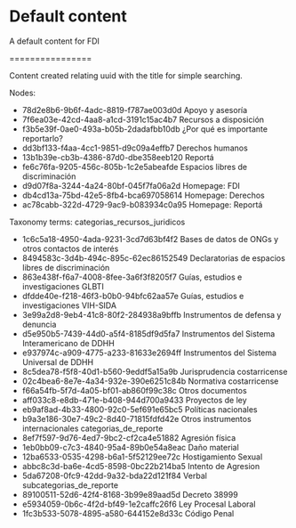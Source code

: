 Default content
===============

A default content for FDI

================

Content created relating uuid with the title for simple searching.

Nodes:
- 78d2e8b6-9b6f-4adc-8819-f787ae003d0d Apoyo y asesoría
- 7f6ea03e-42cd-4aa8-a1cd-3191c15ac4b7 Recursos a disposición
- f3b5e39f-0ae0-493a-b05b-2dadafbb10db ¿Por qué es importante reportarlo?
- dd3bf133-f4aa-4cc1-9851-d9c09a4effb7 Derechos humanos
- 13b1b39e-cb3b-4386-87d0-dbe358eeb120 Reportá
- fe6c76fa-9205-456c-805b-1c2e5abeafde Espacios libres de discriminación
- d9d07f8a-3244-4a24-80bf-045f7fa06a2d Homepage: FDI
- db4cd13a-75bd-42e5-8fb4-bca697058614 Homepage: Derechos
- ac78cabb-322d-4729-9ac9-b083934c0a95 Homepage: Reportá

Taxonomy terms:
categorias_recursos_juridicos
- 1c6c5a18-4950-4ada-9231-3cd7d63bf4f2 Bases de datos de ONGs y otros contactos de interés
- 8494583c-3d4b-494c-895c-62ec86152549 Declaratorias de espacios libres de discriminación
- 863e438f-f6a7-4008-8fee-3a6f3f8205f7 Guías, estudios e investigaciones GLBTI
- dfdde40e-f218-46f3-b0b0-94bfc62aa57e Guías, estudios e investigaciones VIH-SIDA
- 3e99a2d8-9eb4-41c8-80f2-284938a9bffb Instrumentos de defensa y denuncia
- d5e950b5-7439-44d0-a5f4-8185df9d5fa7 Instrumentos del Sistema Interamericano de DDHH
- e937974c-a909-4775-a233-81633e2694ff Instrumentos del Sistema Universal de DDHH
- 8c5dea78-f5f8-40d1-b560-9eddf5a15a9b Jurisprudencia costarricense
- 02c4bea6-8e7e-4a34-932e-390e6251c84b Normativa costarricense
- f66a54fb-5f7d-4a05-bf01-ab860f99c38c Otros documentos
- aff033c8-e8db-471e-b408-944d700a9433 Proyectos de ley
- eb9af8ad-4b33-4800-92c0-5ef691e65bc5 Políticas nacionales
- b9a3e186-30e7-49c2-8d40-71815fdfd42e Otros instrumentos internacionales
categorias_de_reporte
- 8ef7f597-9d76-4ed7-9bc2-cf2ca4e51882 Agresión física
- 1eb0bb09-c7c3-4840-95a4-89b0e54a8eac Daño material
- 12ba6533-0535-4298-b6a1-5f52129ee72c Hostigamiento Sexual
- abbc8c3d-ba6e-4cd5-8598-0bc22b214ba5 Intento de Agresion
- 5da67208-0fc9-42dd-9a32-bda22d121f84 Verbal
subcategorias_de_reporte
- 89100511-52d6-42f4-8168-3b99e89aad5d Decreto 38999
- e5934059-0b6c-4f2d-bf49-1e2caffc26f6 Ley Procesal Laboral
- 1fc3b533-5078-4895-a580-644152e8d33c Código Penal
